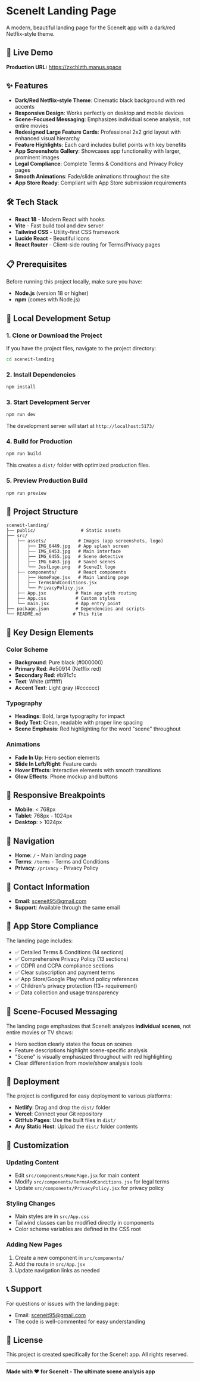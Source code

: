 # SceneIt Landing Page

A modern, beautiful landing page for the SceneIt app with a dark/red Netflix-style theme.

## 🚀 Live Demo

**Production URL:** https://zxchlzth.manus.space

## ✨ Features

- **Dark/Red Netflix-style Theme**: Cinematic black background with red accents
- **Responsive Design**: Works perfectly on desktop and mobile devices
- **Scene-Focused Messaging**: Emphasizes individual scene analysis, not entire movies
- **Redesigned Large Feature Cards**: Professional 2x2 grid layout with enhanced visual hierarchy
- **Feature Highlights**: Each card includes bullet points with key benefits
- **App Screenshots Gallery**: Showcases app functionality with larger, prominent images
- **Legal Compliance**: Complete Terms & Conditions and Privacy Policy pages
- **Smooth Animations**: Fade/slide animations throughout the site
- **App Store Ready**: Compliant with App Store submission requirements

## 🛠️ Tech Stack

- **React 18** - Modern React with hooks
- **Vite** - Fast build tool and dev server
- **Tailwind CSS** - Utility-first CSS framework
- **Lucide React** - Beautiful icons
- **React Router** - Client-side routing for Terms/Privacy pages

## 📋 Prerequisites

Before running this project locally, make sure you have:

- **Node.js** (version 18 or higher)
- **npm** (comes with Node.js)

## 🚀 Local Development Setup

### 1. Clone or Download the Project

If you have the project files, navigate to the project directory:

```bash
cd sceneit-landing
```

### 2. Install Dependencies

```bash
npm install
```

### 3. Start Development Server

```bash
npm run dev
```

The development server will start at `http://localhost:5173/`

### 4. Build for Production

```bash
npm run build
```

This creates a `dist/` folder with optimized production files.

### 5. Preview Production Build

```bash
npm run preview
```

## 📁 Project Structure

```
sceneit-landing/
├── public/                 # Static assets
├── src/
│   ├── assets/            # Images (app screenshots, logo)
│   │   ├── IMG_6449.jpg   # App splash screen
│   │   ├── IMG_6453.jpg   # Main interface
│   │   ├── IMG_6455.jpg   # Scene detective
│   │   ├── IMG_6463.jpg   # Saved scenes
│   │   └── JustLogo.png   # SceneIt logo
│   ├── components/        # React components
│   │   ├── HomePage.jsx   # Main landing page
│   │   ├── TermsAndConditions.jsx
│   │   └── PrivacyPolicy.jsx
│   ├── App.jsx           # Main app with routing
│   ├── App.css           # Custom styles
│   └── main.jsx          # App entry point
├── package.json          # Dependencies and scripts
└── README.md            # This file
```

## 🎨 Key Design Elements

### Color Scheme
- **Background**: Pure black (#000000)
- **Primary Red**: #e50914 (Netflix red)
- **Secondary Red**: #b91c1c
- **Text**: White (#ffffff)
- **Accent Text**: Light gray (#cccccc)

### Typography
- **Headings**: Bold, large typography for impact
- **Body Text**: Clean, readable with proper line spacing
- **Scene Emphasis**: Red highlighting for the word "scene" throughout

### Animations
- **Fade In Up**: Hero section elements
- **Slide In Left/Right**: Feature cards
- **Hover Effects**: Interactive elements with smooth transitions
- **Glow Effects**: Phone mockup and buttons

## 📱 Responsive Breakpoints

- **Mobile**: < 768px
- **Tablet**: 768px - 1024px  
- **Desktop**: > 1024px

## 🔗 Navigation

- **Home**: `/` - Main landing page
- **Terms**: `/terms` - Terms and Conditions
- **Privacy**: `/privacy` - Privacy Policy

## 📧 Contact Information

- **Email**: sceneit95@gmail.com
- **Support**: Available through the same email

## 🏪 App Store Compliance

The landing page includes:
- ✅ Detailed Terms & Conditions (14 sections)
- ✅ Comprehensive Privacy Policy (13 sections)
- ✅ GDPR and CCPA compliance sections
- ✅ Clear subscription and payment terms
- ✅ App Store/Google Play refund policy references
- ✅ Children's privacy protection (13+ requirement)
- ✅ Data collection and usage transparency

## 🎯 Scene-Focused Messaging

The landing page emphasizes that SceneIt analyzes **individual scenes**, not entire movies or TV shows:

- Hero section clearly states the focus on scenes
- Feature descriptions highlight scene-specific analysis
- "Scene" is visually emphasized throughout with red highlighting
- Clear differentiation from movie/show analysis tools

## 🚀 Deployment

The project is configured for easy deployment to various platforms:

- **Netlify**: Drag and drop the `dist/` folder
- **Vercel**: Connect your Git repository
- **GitHub Pages**: Use the built files in `dist/`
- **Any Static Host**: Upload the `dist/` folder contents

## 🔧 Customization

### Updating Content
- Edit `src/components/HomePage.jsx` for main content
- Modify `src/components/TermsAndConditions.jsx` for legal terms
- Update `src/components/PrivacyPolicy.jsx` for privacy policy

### Styling Changes
- Main styles are in `src/App.css`
- Tailwind classes can be modified directly in components
- Color scheme variables are defined in the CSS root

### Adding New Pages
1. Create a new component in `src/components/`
2. Add the route in `src/App.jsx`
3. Update navigation links as needed

## 📞 Support

For questions or issues with the landing page:
- Email: sceneit95@gmail.com
- The code is well-commented for easy understanding

## 📄 License

This project is created specifically for the SceneIt app. All rights reserved.

---

**Made with ❤️ for SceneIt - The ultimate scene analysis app**

